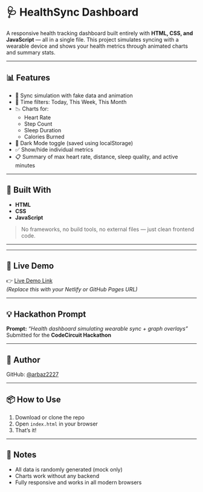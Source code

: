 # 🩺 HealthSync Dashboard

A responsive health tracking dashboard built entirely with **HTML, CSS, and JavaScript** — all in a single file. This project simulates syncing with a wearable device and shows your health metrics through animated charts and summary stats.

---

## 📊 Features

- 🔄 Sync simulation with fake data and animation
- 📆 Time filters: Today, This Week, This Month
- 📉 Charts for:
  - Heart Rate
  - Step Count
  - Sleep Duration
  - Calories Burned
- 🌙 Dark Mode toggle (saved using localStorage)
- ✅ Show/hide individual metrics
- 📋 Summary of max heart rate, distance, sleep quality, and active minutes

---

## 🔧 Built With

- **HTML**
- **CSS**
- **JavaScript**

> No frameworks, no build tools, no external files — just clean frontend code.

---


---

## 🚀 Live Demo

👉 [Live Demo Link](https://arbaz2227.github.io/HealthSync-Dashboard/)  
*(Replace this with your Netlify or GitHub Pages URL)*

---

## 💡 Hackathon Prompt

**Prompt:** _“Health dashboard simulating wearable sync + graph overlays”_  
Submitted for the **CodeCircuit Hackathon**

---

## 👤 Author

  
GitHub: [@arbaz2227](https://github.com/arbaz222)

---

## 📦 How to Use

1. Download or clone the repo
2. Open `index.html` in your browser
3. That’s it!

---

## 📝 Notes

- All data is randomly generated (mock only)
- Charts work without any backend
- Fully responsive and works in all modern browsers


